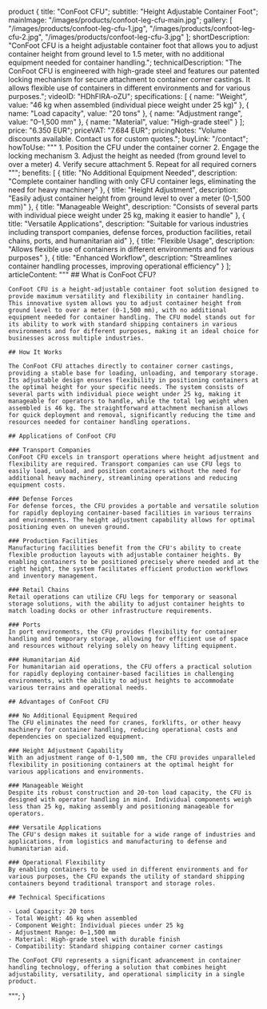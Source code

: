 product {
  title: "ConFoot CFU";
  subtitle: "Height Adjustable Container Foot";
  mainImage: "/images/products/confoot-leg-cfu-main.jpg";
  gallery: [
    "/images/products/confoot-leg-cfu-1.jpg",
    "/images/products/confoot-leg-cfu-2.jpg",
    "/images/products/confoot-leg-cfu-3.jpg"
  ];
  shortDescription: "ConFoot CFU is a height adjustable container foot that allows you to adjust container height from ground level to 1.5 meter, with no additional equipment needed for container handling.";
  technicalDescription: "The ConFoot CFU is engineered with high-grade steel and features our patented locking mechanism for secure attachment to container corner castings. It allows flexible use of containers in different environments and for various purposes.";
  videoID: "HDhFIRA-oZU";
  specifications: [
    { name: "Weight", value: "46 kg when assembled (individual piece weight under 25 kg)" },
    { name: "Load capacity", value: "20 tons" },
    { name: "Adjustment range", value: "0–1,500 mm" },
    { name: "Material", value: "High-grade steel" }
  ];
  price: "6.350 EUR";
  priceVAT: "7.684 EUR";
  pricingNotes: "Volume discounts available. Contact us for custom quotes.";
  buyLink: "/contact";
  howToUse: """
    1. Position the CFU under the container corner
    2. Engage the locking mechanism
    3. Adjust the height as needed (from ground level to over a meter)
    4. Verify secure attachment
    5. Repeat for all required corners
  """;
  benefits: [
    {
      title: "No Additional Equipment Needed",
      description: "Complete container handling with only CFU container legs, eliminating the need for heavy machinery"
    },
    {
      title: "Height Adjustment",
      description: "Easily adjust container height from ground level to over a meter (0-1,500 mm)"
    },
    {
      title: "Manageable Weight",
      description: "Consists of several parts with individual piece weight under 25 kg, making it easier to handle"
    },
    {
      title: "Versatile Applications",
      description: "Suitable for various industries including transport companies, defense forces, production facilities, retail chains, ports, and humanitarian aid"
    },
    {
      title: "Flexible Usage",
      description: "Allows flexible use of containers in different environments and for various purposes"
    },
    {
      title: "Enhanced Workflow",
      description: "Streamlines container handling processes, improving operational efficiency"
    }
  ];
  articleContent: """
    ## What is ConFoot CFU?

    ConFoot CFU is a height-adjustable container foot solution designed to provide maximum versatility and flexibility in container handling. This innovative system allows you to adjust container height from ground level to over a meter (0-1,500 mm), with no additional equipment needed for container handling. The CFU model stands out for its ability to work with standard shipping containers in various environments and for different purposes, making it an ideal choice for businesses across multiple industries.

    ## How It Works

    The ConFoot CFU attaches directly to container corner castings, providing a stable base for loading, unloading, and temporary storage. Its adjustable design ensures flexibility in positioning containers at the optimal height for your specific needs. The system consists of several parts with individual piece weight under 25 kg, making it manageable for operators to handle, while the total leg weight when assembled is 46 kg. The straightforward attachment mechanism allows for quick deployment and removal, significantly reducing the time and resources needed for container handling operations.

    ## Applications of ConFoot CFU

    ### Transport Companies
    ConFoot CFU excels in transport operations where height adjustment and flexibility are required. Transport companies can use CFU legs to easily load, unload, and position containers without the need for additional heavy machinery, streamlining operations and reducing equipment costs.

    ### Defense Forces
    For defense forces, the CFU provides a portable and versatile solution for rapidly deploying container-based facilities in various terrains and environments. The height adjustment capability allows for optimal positioning even on uneven ground.

    ### Production Facilities
    Manufacturing facilities benefit from the CFU's ability to create flexible production layouts with adjustable container heights. By enabling containers to be positioned precisely where needed and at the right height, the system facilitates efficient production workflows and inventory management.

    ### Retail Chains
    Retail operations can utilize CFU legs for temporary or seasonal storage solutions, with the ability to adjust container heights to match loading docks or other infrastructure requirements.

    ### Ports
    In port environments, the CFU provides flexibility for container handling and temporary storage, allowing for efficient use of space and resources without relying solely on heavy lifting equipment.

    ### Humanitarian Aid
    For humanitarian aid operations, the CFU offers a practical solution for rapidly deploying container-based facilities in challenging environments, with the ability to adjust heights to accommodate various terrains and operational needs.

    ## Advantages of ConFoot CFU

    ### No Additional Equipment Required
    The CFU eliminates the need for cranes, forklifts, or other heavy machinery for container handling, reducing operational costs and dependencies on specialized equipment.

    ### Height Adjustment Capability
    With an adjustment range of 0-1,500 mm, the CFU provides unparalleled flexibility in positioning containers at the optimal height for various applications and environments.

    ### Manageable Weight
    Despite its robust construction and 20-ton load capacity, the CFU is designed with operator handling in mind. Individual components weigh less than 25 kg, making assembly and positioning manageable for operators.

    ### Versatile Applications
    The CFU's design makes it suitable for a wide range of industries and applications, from logistics and manufacturing to defense and humanitarian aid.

    ### Operational Flexibility
    By enabling containers to be used in different environments and for various purposes, the CFU expands the utility of standard shipping containers beyond traditional transport and storage roles.

    ## Technical Specifications

    - Load Capacity: 20 tons
    - Total Weight: 46 kg when assembled
    - Component Weight: Individual pieces under 25 kg
    - Adjustment Range: 0–1,500 mm
    - Material: High-grade steel with durable finish
    - Compatibility: Standard shipping container corner castings

    The ConFoot CFU represents a significant advancement in container handling technology, offering a solution that combines height adjustability, versatility, and operational simplicity in a single product.
  """;
}